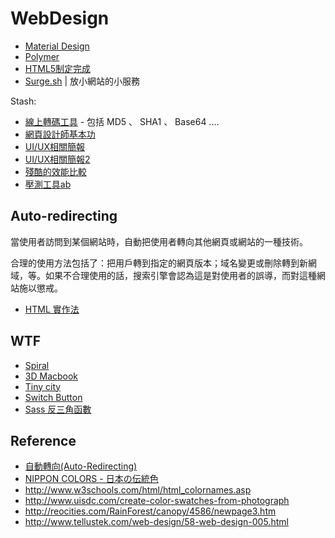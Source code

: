WebDesign
=========

* [Material Design](http://www.google.com/design/spec/material-design/introduction.html)
* [Polymer](https://www.polymer-project.org/)
* [HTML5制定完成](http://www.ithome.com.tw/news/91947)
* [Surge.sh](https://surge.sh/) | 放小網站的小服務

Stash:

* [線上轉碼工具](http://www.cafewebmaster.com/online_tools/) - 包括 MD5 、 SHA1 、 Base64 ....
* [網頁設計師基本功](http://blog.akanelee.me/posts/197929-web-design-basics)
* [UI/UX相關簡報](http://www.slideshare.net/search?q=%E4%BD%BF%E7%94%A8%E8%80%85)
* [UI/UX相關簡報2](http://www.slideshare.net/search?q=UI/UX)
* [殘酷的效能比較](http://www.techempower.com/benchmarks/)
* [壓測工具ab](http://www.ha97.com/4617.html)

Auto-redirecting
----------------

當使用者訪問到某個網站時，自動把使用者轉向其他網頁或網站的一種技術。

合理的使用方法包括了：把用戶轉到指定的網頁版本；域名變更或刪除轉到新網域，等。如果不合理使用的話，搜索引擎會認為這是對使用者的誤導，而對這種網站施以懲戒。

* [HTML 實作法](PDL:HTML:meta#refresh)

WTF
---

* [Spiral](http://codepen.io/Francext/full/ogAqH)
* [3D Macbook](http://codepen.io/neoberg/full/istyp)
* [Tiny city](http://codepen.io/stepan/full/dfjDL)
* [Switch Button](http://codepen.io/maturo/full/lqnDF)
* [Sass 反三角函數](http://www.w3cplus.com/preprocessor/advanced/inverse-trigonometric-functions-with-sass.html)

Reference
---------

* [自動轉向(Auto-Redirecting)](http://blog.xuite.net/shuanyu/yuOO/5650196)
* [NIPPON COLORS - 日本の伝統色](http://nipponcolors.com/)
* http://www.w3schools.com/html/html_colornames.asp
* http://www.uisdc.com/create-color-swatches-from-photograph
* http://reocities.com/RainForest/canopy/4586/newpage3.htm
* http://www.tellustek.com/web-design/58-web-design-005.html
